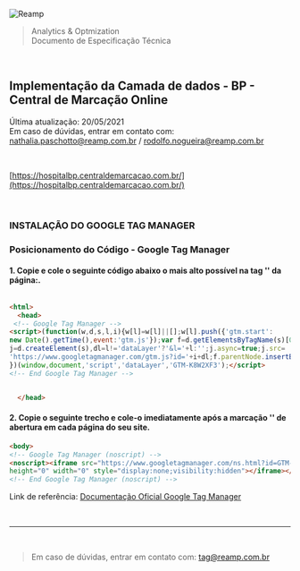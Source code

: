 ![Reamp](https://github.com/adtechReamp/client/blob/main/logo.png?raw=true)

> Analytics & Optmization <br />
> Documento de Especificação Técnica

<br />

## Implementação da Camada de dados - BP - Central de Marcação Online
Última atualização: 20/05/2021 <br />
Em caso de dúvidas, entrar em contato com: [nathalia.paschotto@reamp.com.br](nathalia.paschotto@reamp.com.br) / [rodolfo.nogueira@reamp.com.br](rodolfo.nogueira@reamp.com.br)

<br />


[https://hospitalbp.centraldemarcacao.com.br/](https://hospitalbp.centraldemarcacao.com.br/)

<br />

<h3> INSTALAÇÃO DO GOOGLE TAG MANAGER</H3>

### **Posicionamento do Código - Google Tag Manager**

#### 1. Copie e cole o seguinte código abaixo o mais alto possível na tag '<head>' da página:.

```html

<html>
  <head>
 <!-- Google Tag Manager -->
<script>(function(w,d,s,l,i){w[l]=w[l]||[];w[l].push({'gtm.start':
new Date().getTime(),event:'gtm.js'});var f=d.getElementsByTagName(s)[0],
j=d.createElement(s),dl=l!='dataLayer'?'&l='+l:'';j.async=true;j.src=
'https://www.googletagmanager.com/gtm.js?id='+i+dl;f.parentNode.insertBefore(j,f);
})(window,document,'script','dataLayer','GTM-K8W2XF3');</script>
<!-- End Google Tag Manager -->


  </head>
```

#### 2. Copie o seguinte trecho e cole-o imediatamente após a marcação '<body>' de abertura em cada página do seu site.

```html
<body>
<!-- Google Tag Manager (noscript) -->
<noscript><iframe src="https://www.googletagmanager.com/ns.html?id=GTM-K8W2XF3"
height="0" width="0" style="display:none;visibility:hidden"></iframe></noscript>
<!-- End Google Tag Manager (noscript) -->

```

Link de referência: [Documentação Oficial Google Tag Manager](https://developers.google.com/tag-manager/quickstart)



<br />

---

<br />

> Em caso de dúvidas, entrar em contato com: [tag@reamp.com.br](tag@reamp.com.br)

<br />

<script> document.querySelector('h1').style.display = 'none' </script>
